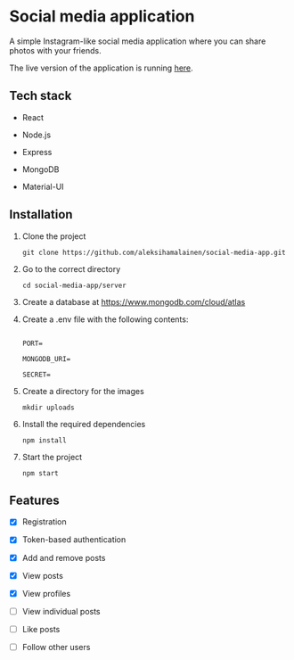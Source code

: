 # Social media application

A simple Instagram-like social media application where you can share photos with your friends.

The live version of the application is running [here](https://generic-some-app.herokuapp.com/).

## Tech stack

- React

- Node.js

- Express

- MongoDB

- Material-UI

## Installation

1. Clone the project

   `git clone https://github.com/aleksihamalainen/social-media-app.git`

2. Go to the correct directory

   `cd social-media-app/server`

3. Create a database at https://www.mongodb.com/cloud/atlas

4. Create a .env file with the following contents:

   ```

   PORT=

   MONGODB_URI=

   SECRET=

   ```

5. Create a directory for the images

   `mkdir uploads`

6. Install the required dependencies

   `npm install`

7. Start the project

   `npm start`

## Features

- [x] Registration

- [x] Token-based authentication

- [x] Add and remove posts

- [x] View posts

- [x] View profiles

- [ ] View individual posts

- [ ] Like posts

- [ ] Follow other users
